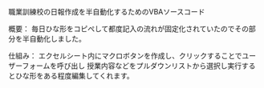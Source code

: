 
職業訓練校の日報作成を半自動化するためのVBAソースコード

概要：
毎日ひな形をコピぺして都度記入の流れが固定化されていたのでその部分を半自動化しました。

仕組み：
エクセルシート内にマクロボタンを作成し、クリックすることでユーザーフォームを呼び出し
授業内容などをプルダウンリストから選択し実行するとひな形をある程度編集してくれます。

